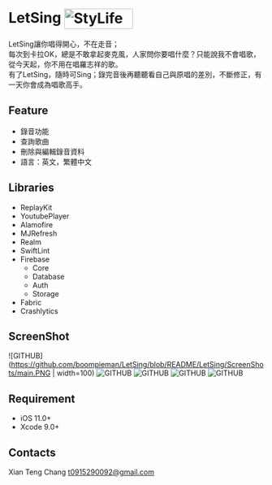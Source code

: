 # LetSing [<img src="https://github.com/ariesssyyyang/Sedo/blob/master/DemoShot/availableOnTheAppStore.png" width = "135" height = "40" alt="StyLife" align=center />](https://itunes.apple.com/us/app/%E4%BE%86%E5%94%B1/id1390893824?mt=8)

LetSing讓你唱得開心，不在走音； <br />
每次到卡拉OK，總是不敢拿起麥克風，人家問你要唱什麼？只能說我不會唱歌，從今天起，你不用在唱羅志祥的歌。<br />
有了LetSing，隨時可Sing；錄完音後再聽聽看自己與原唱的差別，不斷修正，有一天你會成為唱歌高手。<br />

## Feature
 - 錄音功能
 - 查詢歌曲
 - 刪除與編輯錄音資料
 - 語言：英文，繁體中文

## Libraries
 - ReplayKit
 - YoutubePlayer
 - Alamofire
 - MJRefresh
 - Realm 
 - SwiftLint
 - Firebase
    - Core
    - Database
    - Auth
    - Storage
 - Fabric
 - Crashlytics

## ScreenShot

 ![GITHUB](https://github.com/boompieman/LetSing/blob/README/LetSing/ScreenShots/main.PNG | width=100)
 ![GITHUB](https://github.com/boompieman/LetSing/blob/README/LetSing/ScreenShots/record.PNG)
 ![GITHUB](https://github.com/boompieman/LetSing/blob/README/LetSing/ScreenShots/search.PNG)
 ![GITHUB](https://github.com/boompieman/LetSing/blob/README/LetSing/ScreenShots/review.jpeg)
 ![GITHUB](https://github.com/boompieman/LetSing/blob/README/LetSing/ScreenShots/file.PNG)

## Requirement
 - iOS 11.0+
 - Xcode 9.0+

## Contacts
 
 Xian Teng Chang
 t0915290092@gmail.com
